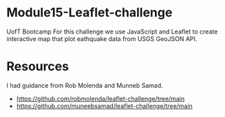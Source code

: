 # Module15-Leaflet-challenge
UofT Bootcamp
For this challenge we use JavaScript and Leaflet to create interactive map that plot eathquake data from USGS GeoJSON API.

# Resources
I had guidance from Rob Molenda and Munneb Samad.
- https://github.com/robmolenda/leaflet-challenge/tree/main
- https://github.com/muneebsamad/leaflet-challenge/tree/main